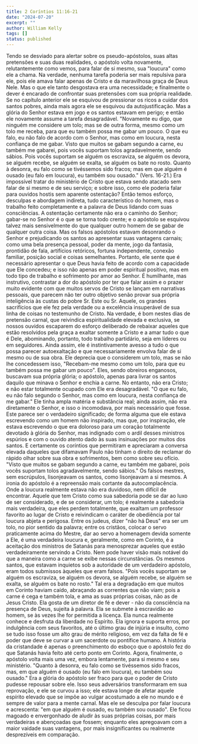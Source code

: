 ```yaml
---
title: 2 Coríntios 11:16-21
date: "2024-07-20"
excerpt: ""
author: William Kelly
tags: []
status: published
---
```


Tendo se desviado para alertar sobre os pseudo-apóstolos, suas altas
pretensões e suas duas realidades, o apóstolo volta novamente,
relutantemente como vemos, para falar de si mesmo, sua \"loucura\" como
ele a chama. Na verdade, nenhuma tarefa poderia ser mais repulsiva para
ele, pois ele amava falar apenas de Cristo e da maravilhosa graça de
Deus Nele. Mas o que ele tanto desgostava era uma necessidade; e
finalmente o dever é encarado de confrontar suas pretensões com sua
própria realidade. Se no capítulo anterior ele se esquivou de pressionar
os ricos a cuidar dos santos pobres, ainda mais agora ele se esquivou da
autojustificação. Mas a glória do Senhor estava em jogo e os santos
estavam em perigo; e então ele novamente assume a tarefa desagradável.
\"Novamente eu digo, que ninguém me considere um tolo; mas se de outra
forma, mesmo como um tolo me receba, para que eu também possa me gabar
um pouco. O que eu falo, eu não falo de acordo com o Senhor, mas como em
loucura, nesta confiança de me gabar. Visto que muitos se gabam segundo
a carne, eu também me gabarei, pois vocês suportam tolos agradavelmente,
sendo sábios. Pois vocês suportam se alguém os escraviza, se alguém os
devora, se alguém recebe, se alguém se exalta, se alguém os bate no
rosto. Quanto à desonra, eu falo como se tivéssemos sido fracos; mas em
que alguém é ousado (eu falo em loucura), eu também sou ousado.\" (Vers.
16-21.) Era impossível tratar do ministério de Cristo que estava sendo
atacado sem falar de si mesmo e de seu serviço; e sobre isso, como ele
poderia falar para ouvidos hostis sem aparente ostentação? Então temos
esforço, desculpas e abordagem indireta, tudo característico do homem,
mas o trabalho feito completamente e a palavra de Deus lidando com suas
consciências. A ostentação certamente não era o caminho do Senhor;
gabar-se no Senhor é o que se torna todo crente; e o apóstolo se
esquivou talvez mais sensivelmente do que qualquer outro homem de se
gabar de qualquer outra coisa. Mas os falsos apóstolos estavam
desonrando o Senhor e prejudicando os santos ao apresentar suas
vantagens carnais; como uma bela presença pessoal, poder da mente, jogo
da fantasia, prontidão de fala, artifícios retóricos, fortuna
independente, conexão familiar, posição social e coisas semelhantes.
Portanto, ele sente que é necessário apresentar o que Deus havia feito
de acordo com a capacidade que Ele concedeu; e isso não apenas em poder
espiritual positivo, mas em todo tipo de trabalho e sofrimento por amor
ao Senhor. É humilhante, mas instrutivo, contrastar a dor do apóstolo
por ter que falar assim e o prazer muito evidente com que muitos servos
de Cristo se lançam em narrativas pessoais, que parecem não ter outro
objetivo senão provar sua própria inteligência às custas do pobre Sr.
Este ou Sr. Aquele, os grandes sacrifícios que ele fez pela verdade ou a
excelência insuperável de sua linha de coisas no testemunho de Cristo.
Na verdade, é bom nestes dias de pretensão carnal, que reivindica
espiritualidade elevada e exclusiva, se nossos ouvidos escaparem do
esforço deliberado de rebaixar aqueles que estão resolvidos pela graça a
exaltar somente a Cristo e a amar tudo o que é Dele, abominando,
portanto, todo trabalho partidário, seja em líderes ou em seguidores.
Ainda assim, ele é instintivamente avesso a tudo o que possa parecer
autoexaltação e que necessariamente envolva falar de si mesmo ou de sua
obra. Ele deprecia que o considerem um tolo, mas se não lhe concedessem
isso, \"Recebam-me mesmo como um tolo, para que eu também possa me gabar
um pouco\". Eles, sendo obreiros enganosos, buscavam sua própria glória;
o apóstolo, apenas para livrar os santos daquilo que minava o Senhor e
enchia a carne. No entanto, não era Cristo; e não estar totalmente
ocupado com Ele era desagradável. \"O que eu falo, eu não falo segundo o
Senhor, mas como em loucura, nesta confiança de me gabar.\" Ele tinha
ampla matéria e substância real; ainda assim, não era diretamente o
Senhor, e isso o incomodava, por mais necessário que fosse. Este parece
ser o verdadeiro significado; de forma alguma que ele estava escrevendo
como um homem não inspirado, mas que, por inspiração, ele estava
escrevendo o que era doloroso para um coração totalmente devotado à
glória do Senhor, mas indignado com o ardil desses ministros espúrios e
com o ouvido atento dado às suas insinuações por muitos dos santos. E
certamente os coríntios que permitiram e apreciaram a conversa elevada
daqueles que difamavam Paulo não tinham o direito de reclamar do rápido
olhar sobre sua obra e sofrimentos, bem como sobre seu ofício. \"Visto
que muitos se gabam segundo a carne, eu também me gabarei, pois vocês
suportam tolos agradavelmente, sendo sábios.\" Os falsos mestres, sem
escrúpulos, lisonjeavam os santos, como lisonjeavam a si mesmos. A
ironia do apóstolo é a repreensão mais cortante da autocomplacência.
Onde a loucura realmente estava não era duvidoso, nem difícil de
encontrar. Aquele que tem Cristo como sua sabedoria pode se dar ao luxo
de ser considerado, e de se considerar, um tolo; é realmente a sabedoria
mais verdadeira, que eles perdem totalmente, que exaltam um professor
favorito ao lugar de Cristo e reivindicam o caráter de obediência por
tal loucura abjeta e perigosa. Entre os judeus, dizer \"não há Deus\"
era ser um tolo, no pior sentido da palavra; entre os cristãos, colocar
o servo praticamente acima do Mestre, dar ao servo a homenagem devida
somente a Ele, é uma verdadeira loucura e, geralmente, como em Corinto,
é a aceitação dos ministros de Satanás para menosprezar aqueles que
estão verdadeiramente servindo a Cristo. Nem pode haver visão mais
notável do que a maneira como a carne se exibe nessas circunstâncias. Os
mesmos santos, que estavam inquietos sob a autoridade de um verdadeiro
apóstolo, eram todos submissos àqueles que eram falsos. \"Pois vocês
suportam se alguém os escraviza, se alguém os devora, se alguém recebe,
se alguém se exalta, se alguém os bate no rosto.\" Tal era a degradação
em que muitos em Corinto haviam caído, abraçando as correntes que não
viam; pois a carne é cega e também tola, e ama as suas próprias coisas,
não as de Jesus Cristo. Ela gosta de um diretor de fé e dever - não da
consciência na presença de Deus, sujeita à palavra. Ela se submete à
escravidão ao homem, se às vezes lhe for permitida a licença. Ela nunca
realmente conhece e desfruta da liberdade no Espírito. Ela ignora e
suporta erros, por indulgência com seus favoritos, até o último grau de
injúria e insulto, como se tudo isso fosse um alto grau de mérito
religioso, em vez da falta de fé e poder que deve se curvar a um
sacerdote ou pontífice humano. A história da cristandade é apenas o
preenchimento do esboço que o apóstolo fez do que Satanás havia feito
até certo ponto em Corinto. Agora, finalmente, o apóstolo volta mais uma
vez, embora lentamente, para si mesmo e seu ministério. \"Quanto à
desonra, eu falo como se tivéssemos sido fracos, mas, em que alguém é
ousado (eu falo em loucura), eu também sou ousado.\" Era a glória do
apóstolo ser fraco para que o poder de Cristo pudesse repousar sobre
ele. Isso seus adversários transformaram em sua reprovação, e ele se
curvou a isso; ele estava longe de afetar aquele espírito elevado que se
impõe ao vulgar acostumado a ele no mundo e é sempre de valor para a
mente carnal. Mas ele se desculpa por falar loucura e acrescenta: \"em
que alguém é ousado, eu também sou ousado\". Ele ficou magoado e
envergonhado de aludir às suas próprias coisas, por mais verdadeiras e
abençoadas que fossem; enquanto eles apregoavam com a maior vaidade suas
vantagens, por mais insignificantes ou realmente desprezíveis em
comparação.
